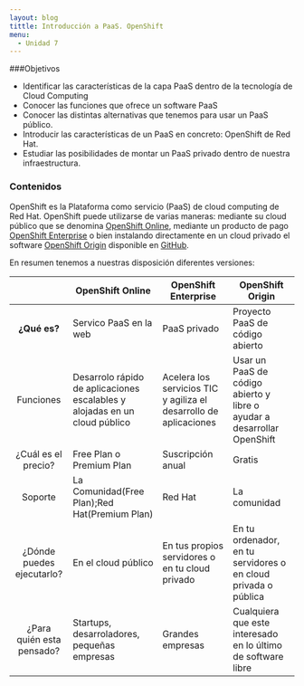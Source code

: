 ```yaml
---
layout: blog
tittle: Introducción a PaaS. OpenShift
menu:
  - Unidad 7
---
```


###Objetivos

* Identificar las características de la capa PaaS dentro de la tecnología de Cloud Computing
* Conocer las funciones que ofrece un software PaaS
* Conocer las distintas alternativas que tenemos para usar un PaaS público.
* Introducir las características de un PaaS en concreto: OpenShift de Red Hat.
* Estudiar las posibilidades de montar un PaaS privado dentro de nuestra infraestructura.

### Contenidos

OpenShift es la Plataforma como servicio (PaaS) de cloud computing de Red Hat. OpenShift puede utilizarse de varias maneras: mediante su cloud público que se denomina [OpenShift Online](https://www.openshift.com/), mediante un producto de pago [OpenShift Enterprise](https://www.openshift.com/products/enterprise) o bien instalando directamente en un cloud privado el software [OpenShift Origin](http://openshift.github.io/) disponible en [GitHub](https://github.com/openshift).

En resumen tenemos a nuestras disposición diferentes versiones:

|     |OpenShift Online|OpenShift Enterprise|OpenShift Origin|
|:---:|----------------|--------------------|----------------|
|**¿Qué es?**|Servico PaaS en la web|PaaS privado|Proyecto PaaS de código abierto|
|Funciones|Desarrolo rápido de aplicaciones escalables y alojadas en un cloud público|Acelera los servicios TIC y agiliza el desarrollo de aplicaciones|Usar un PaaS de código abierto y libre o ayudar a desarrollar OpenShift|
|¿Cuál es el precio?|Free Plan o Premium Plan|Suscripción anual|Gratis|
|Soporte|La Comunidad(Free Plan);Red Hat(Premium Plan)|Red Hat|La comunidad|
|¿Dónde puedes ejecutarlo?|En el cloud público|	En tus propios servidores o en tu cloud privado|En tu ordenador, en tu servidores o en cloud privada o pública|
|¿Para quién esta pensado?|Startups, desarroladores, pequeñas empresas|Grandes empresas|Cualquiera que este interesado en lo último de software libre|



